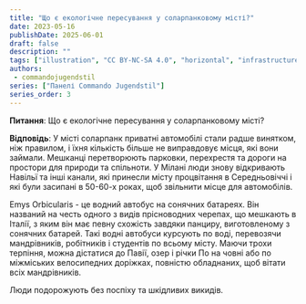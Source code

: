 ```yaml
---
title: "Що є екологічне пересування у соларпанковому місті?"
date: 2023-05-16
publishDate: 2025-06-01
draft: false
description: ""
tags: ["illustration", "CC BY-NC-SA 4.0", "horizontal", "infrastructure", "transport"]
authors:
 - commandojugendstil
series: ["Панелі Commando Jugendstil"]
series_order: 3
---
```


**Питання**: 
Що є екологічне пересування у соларпанковому місті?

**Відповідь**:
У місті соларпанк приватні автомобілі стали радше винятком, ніж правилом, і їхня кількість більше не виправдовує місця, які вони займали. Мешканці перетворюють парковки, перехрестя та дороги на простори для природи та спільноти. У Мілані люди знову відкривають Навільї та інші канали, які принесли місту процвітання в Середньовіччі і які були засипані в 50-60-х роках, щоб звільнити місце для автомобілів.

Emys Orbicularis - це водний автобус на сонячних батареях. Він названий на честь одного з видів прісноводних черепах, що мешкають в Італії, з яким він має певну схожість завдяки панциру, виготовленому з сонячних батарей. Такі водні автобуси курсують по воді, перевозячи мандрівників, робітників і студентів по всьому місту. Маючи трохи терпіння, можна дістатися до Павії, озер і річки По на човні або по міжміських велосипедних доріжках, повністю обладнаних, щоб вітати всіх мандрівників.

Люди подорожують без поспіху та шкідливих викидів.
